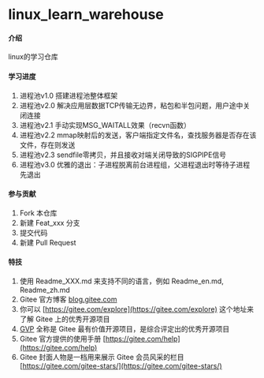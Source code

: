 # linux_learn_warehouse

#### 介绍
linux的学习仓库

#### 学习进度

1.  进程池v1.0 搭建进程池整体框架
2.  进程池v2.0 解决应用层数据TCP传输无边界，粘包和半包问题，用户途中关闭连接
3.  进程池v2.1 手动实现MSG_WAITALL效果（recvn函数）
4.  进程池v2.2 mmap映射后的发送，客户端指定文件名，查找服务器是否存在该文件，存在则发送
5.  进程池v2.3 sendfile零拷贝，并且接收对端关闭导致的SIGPIPE信号
6.  进程池v3.0 优雅的退出：子进程脱离前台进程组，父进程退出时等待子进程先退出

#### 参与贡献

1.  Fork 本仓库
2.  新建 Feat_xxx 分支
3.  提交代码
4.  新建 Pull Request


#### 特技

1.  使用 Readme\_XXX.md 来支持不同的语言，例如 Readme\_en.md, Readme\_zh.md
2.  Gitee 官方博客 [blog.gitee.com](https://blog.gitee.com)
3.  你可以 [https://gitee.com/explore](https://gitee.com/explore) 这个地址来了解 Gitee 上的优秀开源项目
4.  [GVP](https://gitee.com/gvp) 全称是 Gitee 最有价值开源项目，是综合评定出的优秀开源项目
5.  Gitee 官方提供的使用手册 [https://gitee.com/help](https://gitee.com/help)
6.  Gitee 封面人物是一档用来展示 Gitee 会员风采的栏目 [https://gitee.com/gitee-stars/](https://gitee.com/gitee-stars/)
